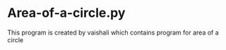 # Area-of-a-circle.py
This program is created by vaishali which contains program for area of a circle
